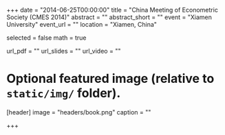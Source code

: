 +++
date = "2014-06-25T00:00:00"
title = "China Meeting of Econometric Society (CMES 2014)"
abstract = ""
abstract_short = ""
event = "Xiamen University"
event_url = ""
location = "Xiamen, China"

selected = false
math = true

url_pdf = ""
url_slides = ""
url_video = ""

# Optional featured image (relative to `static/img/` folder).
 [header]
 image = "headers/book.png"
 caption = ""

+++
